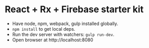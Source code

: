 # React + Rx + Firebase starter kit

- Have node, npm, webpack, gulp installed globally.
- `npm install` to get local deps.
- Run the dev server with watchers: `gulp run-dev`.
- Open browser at http://localhost:8080
